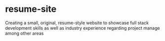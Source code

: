 # resume-site
Creating a small, original, resume-style website to showcase full stack development skills as well as industry experience regarding project manage among other areas
